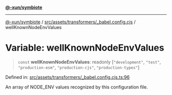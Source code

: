 [**@-xun/symbiote**](../../../../../README.md)

***

[@-xun/symbiote](../../../../../README.md) / [src/assets/transformers/\_babel.config.cjs](../README.md) / wellKnownNodeEnvValues

# Variable: wellKnownNodeEnvValues

> `const` **wellKnownNodeEnvValues**: readonly \[`"development"`, `"test"`, `"production-esm"`, `"production-cjs"`, `"production-types"`\]

Defined in: [src/assets/transformers/\_babel.config.cjs.ts:96](https://github.com/Xunnamius/symbiote/blob/dddfc44396c55ebfc704f8d576edac2868fe28cc/src/assets/transformers/_babel.config.cjs.ts#L96)

An array of NODE_ENV values recognized by this configuration file.
